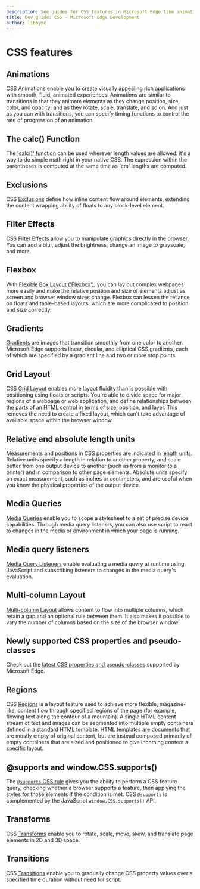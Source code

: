 ```yaml
---
description: See guides for CSS features in Microsoft Edge like animation and filter effects.
title: Dev guide: CSS - Microsoft Edge Development
author: libbymc
---
```


# CSS features

## Animations
CSS [Animations](./css/animations.md) enable you to create visually appealing rich applications with smooth, fluid, animated experiences. Animations are similar to  transitions  in that they animate elements as they change position, size, color, and opacity; and as they rotate, scale, translate, and so on. And just as you can with transitions, you can specify timing functions to control the rate of progression of an animation.

## The calc() Function
The ['calc()' function](./css/calc-function.md) can be used wherever length values are allowed: it's a way to do simple math right in your native CSS. The expression within the parentheses is computed at the same time as 'em' lengths are computed.

## Exclusions
CSS [Exclusions](./css/exclusions.md) define how inline content flow around elements, extending the content wrapping ability of floats to any block-level element. 

## Filter Effects
CSS [Filter Effects](./css/filter-effects.md) allow you to manipulate graphics directly in the browser. You can add a blur, adjust the brightness, change an image to grayscale, and more. 

## Flexbox
With [Flexible Box Layout ('Flexbox')](./css/flexbox.md), you can lay out complex webpages more easily and make the relative position and size of elements adjust as screen and browser window sizes change. Flexbox can lessen the reliance on floats and table-based layouts, which are more complicated to position and size correctly.

## Gradients
[Gradients](./css/gradients.md) are images that transition smoothly from one color to another. Microsoft Edge supports linear, circular, and elliptical CSS gradients, each of which are specified by a gradient line and two or more stop points.

## Grid Layout
CSS [Grid Layout](./css/grid-layout.md) enables more layout fluidity than is possible with positioning using floats or scripts. You're able to divide space for major regions of a webpage or web application, and define relationships between the parts of an HTML control in terms of size, position, and layer. This removes the need to create a fixed layout, which can't take advantage of available space within the browser window.

## Relative and absolute length units
Measurements and positions in CSS properties are indicated in [length units](./css/length-units-relative-and-absolute.md). Relative units specify a length in relation to another property, and scale better from one output device to another (such as from a monitor to a printer) and in comparison to other page elements. Absolute units specify an exact measurement, such as inches or centimeters, and are useful when you know the physical properties of the output device.

## Media Queries
[Media Queries](./css/media-queries.md) enable you to scope a stylesheet to a set of precise device capabilities. Through media query listeners, you can also use script to react to changes in the media or environment in which your page is running.

## Media query listeners
[Media Query Listeners](./css/media-query-listeners.md) enable evaluating a media query at runtime using JavaScript and subscribing listeners to changes in the media query's evaluation.

## Multi-column Layout
[Multi-column Layout](./css/multi-column-layout.md) allows content to flow into multiple columns, which retain a gap and an optional rule between them. It also makes it possible to vary the number of columns based on the size of the browser window. 

## Newly supported CSS properties and pseudo-classes
Check out the [latest CSS properties and pseudo-classes](./css/newly-supported-properties-and-pseudo-classes.md) supported by Microsoft Edge.

## Regions
CSS [Regions](./css/regions.md) is a layout feature used to achieve more flexible, magazine-like, content flow through specified regions of the page (for example, flowing text along the contour of a mountain). A single HTML content stream of text and images can be segmented into multiple empty containers defined in a standard HTML template. HTML templates are documents that are mostly empty of original content, but are instead composed primarily of empty containers that are sized and positioned to give incoming content a specific layout.

## @supports and window.CSS.supports()
The [`@supports` CSS rule](./css/supports-at-rule.md) gives you the ability to perform a CSS feature query, checking whether a browser supports a feature, then applying the styles for those elements if the condition is met. CSS `@supports` is complemented by the JavaScript `window.CSS.supports()` API.  

## Transforms
CSS [Transforms](./css/transforms.md) enable you to rotate, scale, move, skew, and translate page elements in 2D and 3D space. 

## Transitions
CSS [Transitions](./css/transitions.md) enable you to gradually change CSS property values over a specified time duration without need for script.
